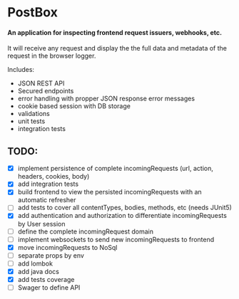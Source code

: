 # PostBox

#### An application for inspecting frontend request issuers, webhooks, etc.

 It will receive any request and display the the full data and metadata of the request in the browser logger.

Includes:
 - JSON REST API
 - Secured endpoints
 - error handling with propper JSON response error messages
 - cookie based session with DB storage
 - validations
 - unit tests
 - integration tests
 

## TODO:
- [x] implement persistence of complete incomingRequests (url, action, headers, cookies, body)
- [x] add integration tests
- [x] build frontend to view the persisted incomingRequests with an automatic refresher
- [ ] add tests to cover all contentTypes, bodies, methods, etc (needs JUnit5)
- [x] add authentication and authorization to differentiate incomingRequests by User session
- [ ] define the complete incomingRequest domain
- [ ] implement websockets to send new incomingRequests to frontend
- [x] move incomingRequests to NoSql
- [ ] separate props by env
- [ ] add lombok
- [x] add java docs
- [x] add tests coverage
- [ ] Swager to define API

